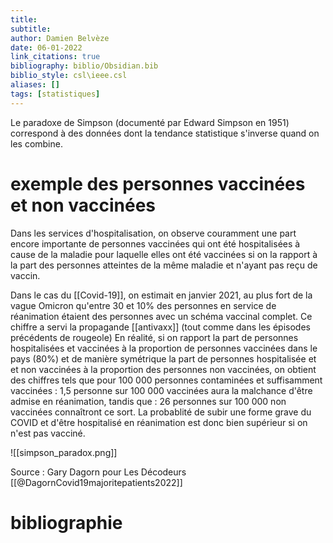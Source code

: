 ```yaml
---
title: 
subtitle:
author: Damien Belvèze
date: 06-01-2022
link_citations: true
bibliography: biblio/Obsidian.bib
biblio_style: csl\ieee.csl
aliases: []
tags: [statistiques]
---
```


Le paradoxe de Simpson (documenté par Edward Simpson en 1951) correspond à des données dont la tendance statistique s'inverse quand on les combine. 

# exemple des personnes vaccinées et non vaccinées

Dans les services d'hospitalisation, on observe couramment une part encore importante de personnes vaccinées qui ont été hospitalisées à cause de la maladie pour laquelle elles ont été vaccinées si on la rapport à la part des personnes atteintes de la même maladie et n'ayant pas reçu de vaccin. 

Dans le cas du [[Covid-19]], on estimait en janvier 2021, au plus fort de la vague Omicron qu'entre 30 et 10% des personnes en service de réanimation étaient des personnes avec un schéma vaccinal complet. Ce chiffre a servi la propagande [[antivaxx]] (tout comme dans les épisodes précédents de rougeole)
En réalité, si on rapport la part de personnes hospitalisées et vaccinées à la proportion de personnes vaccinées dans le pays (80%) et de manière symétrique la part de personnes hospitalisée et et non vaccinées à la proportion des personnes non vaccinées, on obtient des chiffres tels que pour 100 000 personnes contaminées et suffisamment vaccinées : 
1,5 personne sur 100 000 vaccinées aura la malchance d'être admise en réanimation, tandis que : 
26 personnes sur 100 000 non vaccinées connaîtront ce sort. La probablité de subir une forme grave du COVID et d'être hospitalisé en réanimation est donc bien supérieur si on n'est pas vacciné.

![[simpson_paradox.png]]

Source :  Gary Dagorn pour Les Décodeurs [[@DagornCovid19majoritepatients2022]]



# bibliographie

